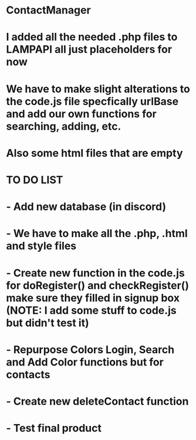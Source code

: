 # ContactManager
 
# I added all the needed .php files to LAMPAPI all just placeholders for now
# We have to make slight alterations to the code.js file specfically urlBase and add our own functions for searching, adding, etc. 
# Also some html files that are empty

# TO DO LIST
# - Add new database (in discord)
# - We have to make all the .php, .html and style files
# - Create new function in the code.js for doRegister() and checkRegister() make sure they filled in signup box (NOTE: I add some stuff to code.js but didn't test it)
# - Repurpose Colors Login, Search and Add Color functions but for contacts
# - Create new deleteContact function
# - Test final product
